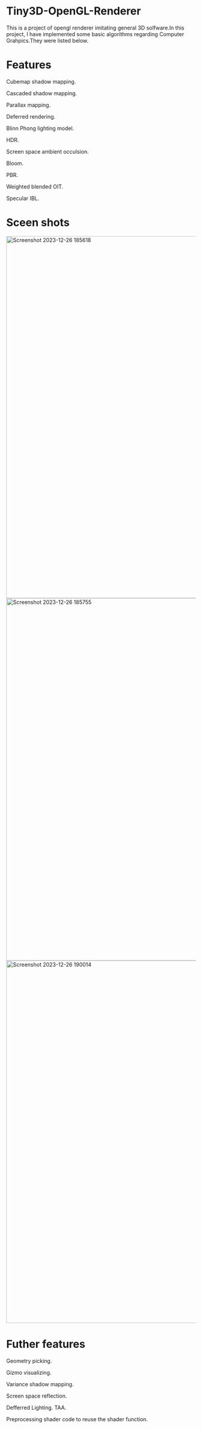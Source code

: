 # Tiny3D-OpenGL-Renderer
This is a project of opengl renderer imitating general 3D solfware.In this project, I have implemented some basic algorithms regarding Computer Grahpics.They were listed below.
# Features
Cubemap shadow mapping.

Cascaded shadow mapping.

Parallax mapping.

Deferred rendering.

Blinn Phong lighting model.

HDR.

Screen space ambient occulsion.

Bloom.

PBR.

Weighted blended OIT.

Specular IBL.
# Sceen shots
<img width="962" alt="Screenshot 2023-12-26 185618" src="https://github.com/crystalline02/Tiny3D-OpenGL-Renderer/assets/45896894/52029295-740c-463a-afcd-29ad0ae07116">
<img width="963" alt="Screenshot 2023-12-26 185755" src="https://github.com/crystalline02/Tiny3D-OpenGL-Renderer/assets/45896894/0f708b16-d251-42bb-aac6-dc9fc07ce360">
<img width="963" alt="Screenshot 2023-12-26 190014" src="https://github.com/crystalline02/Tiny3D-OpenGL-Renderer/assets/45896894/e09d46a4-fa8e-4141-817d-d2aafc157799">


# Futher features
Geometry picking.

Gizmo visualizing.

Variance shadow mapping.

Screen space reflection.

Defferred Lighting.
TAA.

Preprocessing shader code to reuse the shader function.
